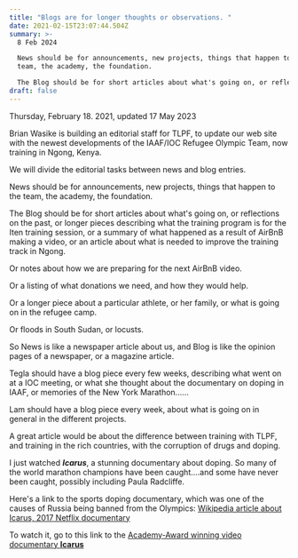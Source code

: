 ```yaml
---
title: "Blogs are for longer thoughts or observations. "
date: 2021-02-15T23:07:44.504Z
summary: >-
  8 Feb 2024

  News should be for announcements, new projects, things that happen to the
  team, the academy, the foundation.

  The Blog should be for short articles about what's going on, or reflections on the past, or longer pieces describing what the training program is for the Iten training session, or  a summary of what happened as a result of AirBnB making a video, or an article about what is needed to improve the training track in Ngong.
draft: false
---
```

Thursday, February 18. 2021, updated 17 May 2023

Brian Wasike is building an editorial staff for TLPF, to update our web site with the newest developments of the IAAF/IOC Refugee Olympic Team, now training in Ngong, Kenya.

We will divide the editorial tasks between news and blog entries.

News should be for announcements, new projects, things that happen to the team, the academy, the foundation.

The Blog should be for short articles about what's going on, or reflections on the past, or longer pieces describing what the training program is for the Iten training session, or  a summary of what happened as a result of AirBnB making a video, or an article about what is needed to improve the training track in Ngong.

Or notes about how we are preparing for the next AirBnB video.

Or a listing of what donations we need, and how they would help.

Or a longer piece about a particular athlete, or her family, or what is going on in the refugee camp.

Or floods in South Sudan, or locusts.

So News is like a newspaper article about us, and Blog is like the opinion pages of a newspaper, or a magazine article.



Tegla should have a blog piece every few weeks, describing what went on at a IOC meeting, or what she thought about the documentary on doping in IAAF, or memories of the New York Marathon......

Lam should have a blog piece every week, about what is going on in general in the different projects.

A great article would be about the difference between training with TLPF, and training in the rich countries, with the corruption of drugs and doping.

I just watched ***Icarus***, a stunning documentary about doping.  So many of the world marathon champions have been caught....and some have never been caught, possibly including Paula Radcliffe.

Here's a link to the sports doping documentary, which was one of the causes of Russia being banned from the Olympics:   [Wikipedia article about Icarus, 2017 Netflix documentary](https://en.wikipedia.org/wiki/Icarus_(2017_film))

To watch it, go to this link to the [Academy-Award winning video documentary **Icarus**](https://www.netflix.com/title/80168079)
